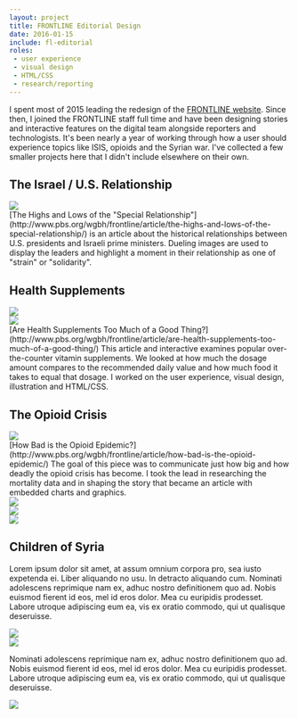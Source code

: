 ```yaml
---
layout: project
title: FRONTLINE Editorial Design
date: 2016-01-15
include: fl-editorial
roles:
 - user experience
 - visual design
 - HTML/CSS
 - research/reporting
---
```


I spent most of 2015 leading the redesign of the [FRONTLINE website](http://www.pbs.org/wgbh/frontline/). Since then, I joined the FRONTLINE staff full time and have been designing stories and interactive features on the digital team alongside reporters and technologists. It's been nearly a year of working through how a user should experience topics like ISIS, opioids and the Syrian war. I've collected a few smaller projects here that I didn't include elsewhere on their own.


## The Israel / U.S. Relationship
<div class="inline inline--column">
	<img class="border" src="../img/israel2.jpg">
</div>
[The Highs and Lows of the "Special Relationship"](http://www.pbs.org/wgbh/frontline/article/the-highs-and-lows-of-the-special-relationship/) is an article about the historical relationships between U.S. presidents and Israeli prime ministers. Dueling images are used to display the leaders and highlight a moment in their relationship as one of "strain" or "solidarity".

## Health Supplements
<div class="inline inline--wide">
	<div class="inline__fill-inner">
		<div class="split">
			<img class="main__img" src="../img/supplements_art.jpg" >
		</div>
		<div class="split">
			<img class="main__img border" src="../img/supplements_d_2.jpg" >
		</div>
	</div>
</div>
[Are Health Supplements Too Much of a Good Thing?](http://www.pbs.org/wgbh/frontline/article/are-health-supplements-too-much-of-a-good-thing/) This article and interactive examines popular over-the-counter vitamin supplements. We looked at how much the dosage amount compares to the recommended daily value and how much food it takes to equal that dosage. I worked on the user experience, visual design, illustration and HTML/CSS.

## The Opioid Crisis
<div class="inline inline--column">
	<img src="../img/heroin_data_art.jpg">
</div>
[How Bad is the Opioid Epidemic?](http://www.pbs.org/wgbh/frontline/article/how-bad-is-the-opioid-epidemic/) The goal of this piece was to communicate just how big and how deadly the opioid crisis has become. I took the lead in researching the mortality data and in shaping the story that became an article with embedded charts and graphics.

<div class="inline inline--wide">
	<div class="inline__fill-inner">
		<div class="thirds">
			<img class="main__img border" src="../img/heroin_data_wr.jpg" >
		</div>
		<div class="thirds">
			<img class="main__img border" src="../img/heroin_data1.jpg" >
		</div>
		<div class="thirds">
			<img class="main__img border" src="../img/heroin_data2.jpg" >
		</div>
	</div>
</div>

## Children of Syria
Lorem ipsum dolor sit amet, at assum omnium corpora pro, sea iusto expetenda ei. Liber aliquando no usu. In detracto aliquando cum. Nominati adolescens reprimique nam ex, adhuc nostro definitionem quo ad. Nobis euismod fierent id eos, mel id eros dolor. Mea cu euripidis prodesset. Labore utroque adipiscing eum ea, vis ex oratio commodo, qui ut qualisque deseruisse.
<div class="inline inline--wide">
	<div class="inline__fill-inner inline-borders">
		<div class="split">
			<img class="main__img" src="../img/syria_art.jpg" >
		</div>
		<div class="split">
			<img class="main__img" src="../img/syria_numbers.jpg" >
		</div>
	</div>
</div>

Nominati adolescens reprimique nam ex, adhuc nostro definitionem quo ad. Nobis euismod fierent id eos, mel id eros dolor. Mea cu euripidis prodesset. Labore utroque adipiscing eum ea, vis ex oratio commodo, qui ut qualisque deseruisse.

<div class="inline inline--column">
	<img src="../img/syria.gif">
</div>
